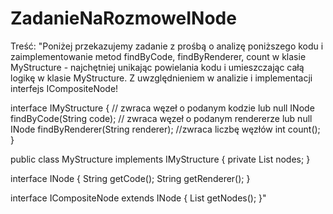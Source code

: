 # ZadanieNaRozmoweINode

Treść:
"Poniżej przekazujemy zadanie z prośbą o analizę poniższego kodu i zaimplementowanie metod findByCode, findByRenderer, count w klasie MyStructure - najchętniej unikając powielania kodu i umieszczając całą logikę w klasie MyStructure. Z uwzględnieniem w analizie i implementacji interfejs ICompositeNode!

interface IMyStructure {
  // zwraca węzeł o podanym kodzie lub null
  INode findByCode(String code);
  // zwraca węzeł o podanym rendererze lub null
  INode findByRenderer(String renderer);
  //zwraca liczbę węzłów
  int count();
}

public class MyStructure implements IMyStructure {
  private List<INode> nodes;
}

interface INode {
  String getCode();
  String getRenderer();
}

interface ICompositeNode extends INode {
  List<INode> getNodes();
}"
